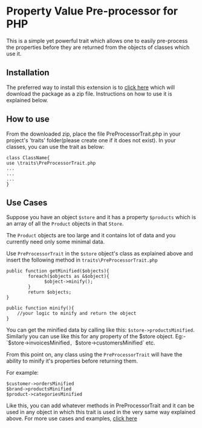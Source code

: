 # Property Value Pre-processor for PHP
This is a simple yet powerful trait which allows one to easily pre-process the properties before they are returned from the objects of classes which use it.

Installation
------------
The preferred way to install this extension is to [click here](https://github.com/codespede/property-preprocessor/archive/master.zip) which will download the package as a zip file. Instructions on how to use it is explained below.

How to use
----------
From the downloaded zip, place the file PreProcessorTrait.php in your project's 'traits' folder(please create one if it does not exist). In your classes, you can use the trait as below:
```
class ClassName{
use \traits\PreProcessorTrait.php
...
...
...
}
```

Use Cases
---------
Suppose you have an object `$store` and it has a property `$products` which is an array of all the `Product` objects in that `Store`.

The `Product` objects are too large and it contains lot of data and you currently need only some minimal data.

Use `PreProcessorTrait` in the `$store` object's class as explained above and insert the following method in `traits\PreProcessorTrait.php`
```
public function getMinified($objects){
		foreach($objects as &$object){
			  $object->minify();
		}
		return $objects;
}

public function minify(){
    //your logic to minify and return the object
}
```
You can get the minified data by calling like this: `$store->productsMinified`. Similarly you can use like this for any property of the $store object. Eg:- `$store->invoicesMinified`, `$store->customersMinified` etc.

From this point on, any class using the `PreProcessorTrait` will have the ability to minify it's properties before returning them.

For example:
```
$customer->ordersMinified
$brand->productsMinified
$product->categoriesMinified
```

Like this, you can add whatever methods in PreProcessorTrait and it can be used in any object in which this trait is used in the very same way explained above. For more use cases and examples, [click here](https://github.com/codespede/property-preprocessor/blob/master/EXAMPLES.md)
